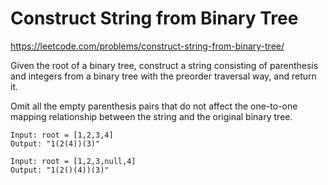 # Construct String from Binary Tree

https://leetcode.com/problems/construct-string-from-binary-tree/

Given the root of a binary tree, construct a string consisting of parenthesis and integers from a binary tree with the preorder traversal way, and return it.

Omit all the empty parenthesis pairs that do not affect the one-to-one mapping relationship between the string and the original binary tree.

```
Input: root = [1,2,3,4]
Output: "1(2(4))(3)"
```

```
Input: root = [1,2,3,null,4]
Output: "1(2()(4))(3)"
```
